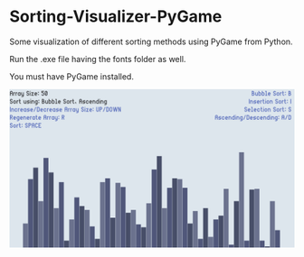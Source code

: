 # Sorting-Visualizer-PyGame

Some visualization of different sorting methods using PyGame from Python.

Run the .exe file having the fonts folder as well.

You must have PyGame installed.

![Screenshot](https://github.com/sergiuunity/Sorting-Visualizer-PyGame/blob/main/demo_gif.gif)
